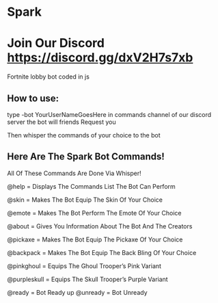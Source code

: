 # Spark
# Join Our Discord https://discord.gg/dxV2H7s7xb
Fortnite lobby bot coded in js

## How to use:
type -bot YourUserNameGoesHere 
in commands channel of our discord server 
the bot will friends Request you

Then whisper the commands of your choice to the bot

## Here Are The Spark Bot Commands!

All Of These Commands Are Done Via Whisper!

@help = Displays The Commands List The Bot Can Perform

@skin = Makes The Bot Equip The Skin Of Your Choice

@emote = Makes The Bot Perform The Emote Of Your Choice

@about = Gives You Information About The Bot And The Creators

@pickaxe = Makes The Bot Equip The Pickaxe Of Your Choice

@backpack = Makes The Bot Equip The Back Bling Of Your Choice

@pinkghoul = Equips The Ghoul Trooper’s Pink Variant

@purpleskull = Equips The Skull Trooper’s Purple Variant

 
  @ready = Bot Ready up
 @unready = Bot Unready
